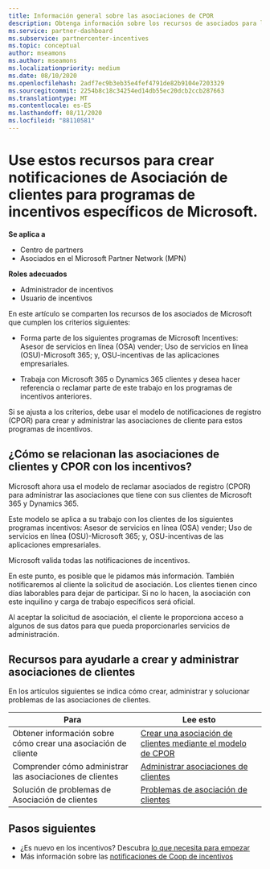 ```yaml
---
title: Información general sobre las asociaciones de CPOR
description: Obtenga información sobre los recursos de asociados para los que necesitan asociar a los clientes a programas de incentivos específicos mediante el modelo de notificaciones de registro (CPOR).
ms.service: partner-dashboard
ms.subservice: partnercenter-incentives
ms.topic: conceptual
author: mseamons
ms.author: mseamons
ms.localizationpriority: medium
ms.date: 08/10/2020
ms.openlocfilehash: 2adf7ec9b3eb35e4fef4791de82b9104e7203329
ms.sourcegitcommit: 2254b8c18c34254ed14db55ec20dcb2ccb287663
ms.translationtype: MT
ms.contentlocale: es-ES
ms.lasthandoff: 08/11/2020
ms.locfileid: "88110581"
---
```

# <a name="use-these-resources-to-make-customer-association-claims-for-specific-microsoft-incentives-programs"></a>Use estos recursos para crear notificaciones de Asociación de clientes para programas de incentivos específicos de Microsoft.

**Se aplica a**

- Centro de partners
- Asociados en el Microsoft Partner Network (MPN)

**Roles adecuados**

- Administrador de incentivos
- Usuario de incentivos

En este artículo se comparten los recursos de los asociados de Microsoft que cumplen los criterios siguientes:

- Forma parte de los siguientes programas de Microsoft Incentives: Asesor de servicios en línea (OSA) vender; Uso de servicios en línea (OSU)-Microsoft 365; y, OSU-incentivas de las aplicaciones empresariales.

- Trabaja con Microsoft 365 o Dynamics 365 clientes y desea hacer referencia o reclamar parte de este trabajo en los programas de incentivos anteriores.

Si se ajusta a los criterios, debe usar el modelo de notificaciones de registro (CPOR) para crear y administrar las asociaciones de cliente para estos programas de incentivos.
 
## <a name="how-do-customer-associations-and-cpor-relate-to-incentives"></a>¿Cómo se relacionan las asociaciones de clientes y CPOR con los incentivos?

Microsoft ahora usa el modelo de reclamar asociados de registro (CPOR) para administrar las asociaciones que tiene con sus clientes de Microsoft 365 y Dynamics 365.

Este modelo se aplica a su trabajo con los clientes de los siguientes programas incentivos: Asesor de servicios en línea (OSA) vender; Uso de servicios en línea (OSU)-Microsoft 365; y, OSU-incentivas de las aplicaciones empresariales.

Microsoft valida todas las notificaciones de incentivos.

En este punto, es posible que le pidamos más información. También notificaremos al cliente la solicitud de asociación. Los clientes tienen cinco días laborables para dejar de participar. Si no lo hacen, la asociación con este inquilino y carga de trabajo específicos será oficial.

Al aceptar la solicitud de asociación, el cliente le proporciona acceso a algunos de sus datos para que pueda proporcionarles servicios de administración. 

## <a name="resources-to-help-you-create-and-manage-customer-associations"></a>Recursos para ayudarle a crear y administrar asociaciones de clientes

En los artículos siguientes se indica cómo crear, administrar y solucionar problemas de las asociaciones de clientes.

|  **Para**  |  **Lee esto**  |
|--------------|-----------|
| Obtener información sobre cómo crear una asociación de cliente  | [Crear una asociación de clientes mediante el modelo de CPOR](submit-osa-claim.md)  |
|Comprender cómo administrar las asociaciones de clientes  | [Administrar asociaciones de clientes](incentives-manage-customer-associations.md)  |
|Solución de problemas de Asociación de clientes  | [Problemas de asociación de clientes](incentives-customer-association-issues.md)  |

## <a name="next-steps"></a>Pasos siguientes

- ¿Es nuevo en los incentivos? Descubra [lo que necesita para empezar](incentives-get-started-intro.md)
- Más información sobre las [notificaciones de Coop de incentivos](claims-overview.md)
